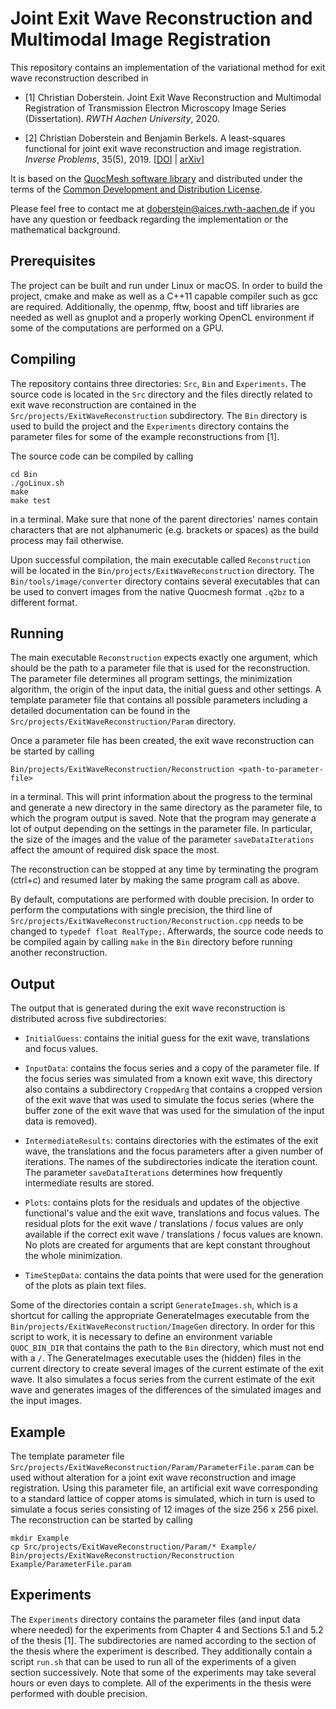 # Joint Exit Wave Reconstruction and Multimodal Image Registration

This repository contains an implementation of the variational method for exit wave reconstruction described in 

+ [1] Christian Doberstein. Joint Exit Wave Reconstruction and Multimodal Registration of Transmission Electron Microscopy Image Series (Dissertation). *RWTH Aachen University*, 2020.

+ [2] Christian Doberstein and Benjamin Berkels. A least-squares functional for joint exit wave reconstruction and image registration. *Inverse Problems*, 35(5), 2019. [[DOI](https://doi.org/10.1088/1361-6420/ab0b04) | [arXiv](https://arxiv.org/abs/1812.02786)]

It is based on the [QuocMesh software library](https://archive.ins.uni-bonn.de/numod.ins.uni-bonn.de/software/quocmesh/index.html) and distributed under the terms of the [Common Development and Distribution License](LICENSE.txt).

Please feel free to contact me at <doberstein@aices.rwth-aachen.de> if you have any question or feedback regarding the implementation or the mathematical background.

## Prerequisites

The project can be built and run under Linux or macOS. In order to build the project, cmake and make as well as a C++11 capable compiler such as gcc are required. Additionally, the openmp, fftw, boost and tiff libraries are needed as well as gnuplot and a properly working OpenCL environment if some of the computations are performed on a GPU.

## Compiling

The repository contains three directories: `Src`, `Bin` and `Experiments`. The source code is located in the `Src` directory and the files directly related to exit wave reconstruction are contained in the `Src/projects/ExitWaveReconstruction` subdirectory. The `Bin` directory is used to build the project and the `Experiments` directory contains the parameter files for some of the example reconstructions from [1].

The source code can be compiled by calling

    cd Bin
    ./goLinux.sh
    make
    make test

in a terminal. Make sure that none of the parent directories' names contain characters that are not alphanumeric (e.g. brackets or spaces) as the build process may fail otherwise.

Upon successful compilation, the main executable called `Reconstruction` will be located in the `Bin/projects/ExitWaveReconstruction` directory. The `Bin/tools/image/converter` directory contains several executables that can be used to convert images from the native Quocmesh format `.q2bz` to a different format.

## Running

The main executable `Reconstruction` expects exactly one argument, which should be the path to a parameter file that is used for the reconstruction. The parameter file determines all program settings, the minimization algorithm, the origin of the input data, the initial guess and other settings. A template parameter file that contains all possible parameters including a detailed documentation can be found in the `Src/projects/ExitWaveReconstruction/Param` directory.

Once a parameter file has been created, the exit wave reconstruction can be started by calling

    Bin/projects/ExitWaveReconstruction/Reconstruction <path-to-parameter-file>

in a terminal. This will print information about the progress to the terminal and generate a new directory in the same directory as the parameter file, to which the program output is saved. Note that the program may generate a lot of output depending on the settings in the parameter file. In particular, the size of the images and the value of the parameter `saveDataIterations` affect the amount of required disk space the most.

The reconstruction can be stopped at any time by terminating the program (ctrl+c) and resumed later by making the same program call as above.

By default, computations are performed with double precision. In order to perform the computations with single precision, the third line of `Src/projects/ExitWaveReconstruction/Reconstruction.cpp` needs to be changed to `typedef float RealType;`. Afterwards, the source code needs to be compiled again by calling `make` in the `Bin` directory before running another reconstruction.

## Output

The output that is generated during the exit wave reconstruction is distributed across five subdirectories:

+ `InitialGuess`: contains the initial guess for the exit wave, translations and focus values.

+ `InputData`: contains the focus series and a copy of the parameter file. If the focus series was simulated from a known exit wave, this directory also contains a subdirectory `CroppedArg` that contains a cropped version of the exit wave that was used to simulate the focus series (where the buffer zone of the exit wave that was used for the simulation of the input data is removed).

+ `IntermediateResults`: contains directories with the estimates of the exit wave, the translations and the focus parameters after a given number of iterations. The names of the subdirectories indicate the iteration count. The parameter `saveDataIterations` determines how frequently intermediate results are stored.

+ `Plots`: contains plots for the residuals and updates of the objective functional's value and the exit wave, translations and focus values. The residual plots for the exit wave / translations / focus values are only available if the correct exit wave / translations / focus values are known. No plots are created for arguments that are kept constant throughout the whole minimization.

+ `TimeStepData`: contains the data points that were used for the generation of the plots as plain text files.

Some of the directories contain a script `GenerateImages.sh`, which is a shortcut for calling the appropriate GenerateImages executable from the `Bin/projects/ExitWaveReconstruction/ImageGen` directory. In order for this script to work, it is necessary to define an environment variable `QUOC_BIN_DIR` that contains the path to the `Bin` directory, which must not end with a `/`. The GenerateImages executable uses the (hidden) files in the current directory to create several images of the current estimate of the exit wave. It also simulates a focus series from the current estimate of the exit wave and generates images of the differences of the simulated images and the input images.

## Example

The template parameter file `Src/projects/ExitWaveReconstruction/Param/ParameterFile.param` can be used without alteration for a joint exit wave reconstruction and image registration. Using this parameter file, an artificial exit wave corresponding to a standard lattice of copper atoms is simulated, which in turn is used to simulate a focus series consisting of 12 images of the size 256 x 256 pixel. The reconstruction can be started by calling

    mkdir Example
    cp Src/projects/ExitWaveReconstruction/Param/* Example/
    Bin/projects/ExitWaveReconstruction/Reconstruction Example/ParameterFile.param

## Experiments

The `Experiments` directory contains the parameter files (and input data where needed) for the experiments from Chapter 4 and Sections 5.1 and 5.2 of the thesis [1]. The subdirectories are named according to the section of the thesis where the experiment is described. They additionally contain a script `run.sh` that can be used to run all of the experiments of a given section successively. Note that some of the experiments may take several hours or even days to complete. All of the experiments in the thesis were performed with double precision.
